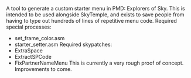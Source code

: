 A tool to generate a custom starter menu in PMD: Explorers of Sky. This is intended to be used alongside SkyTemple, and exists to save people from having to type out hundreds of lines of repetitive menu code.
Required special processes:
* set_frame_color.asm
* starter_setter.asm
Required skypatches:
* ExtraSpace
* ExtractSPCode
* FixPartnerNameMenu
This is currently a very rough proof of concept. Improvements to come.
